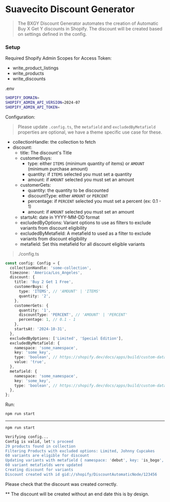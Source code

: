 # Suavecito Discount Generator

> The BXGY Discount Generator automates the creation of Automatic Buy X Get Y discounts in Shopify. The discount will be created based on settings defined in the config.

### Setup

Required Shopify Admin Scopes for Access Token:

- write_product_listings
- write_products
- write_discounts

.env

```bash
SHOPIFY_DOMAIN=
SHOPIFY_ADMIN_API_VERSION=2024-07
SHOPIFY_ADMIN_API_TOKEN=
```

Configuration:

> Please update `.config.ts`, the `metafield` and `excludedByMetafield` properties are optional, we have a theme specific use case for these.

- collectionHandle: the collection to fetch
- discount:
  - title: The discount's Title
  - customerBuys:
    - type: either `ITEMS` (minimum quantity of items) or `AMOUNT` (minimum purchase amount)
    - quantity: if `ITEMS` selected you must set a quantity
    - amount: if `AMOUNT` selected you must set an amount
  - customerGets:
    - quantity: the quantity to be discounted
    - discountType: either `AMOUNT` or `PERCENT`
    - percentage: if `PERCENT` selected you must set a percent (ex: 0.1 - 1)
    - amount: if `AMOUNT` selected you must set an amount
  - startsAt: date in YYYY-MM-DD format
  - excludedByOptions: Variant options to use as filters to exclude variants from discount eligibility
  - excludedByMetafield: A metafield to used as a filter to exclude variants from discount eligibility
  - metafield: Set this metafield for all discount eligible variants

> ./config.ts

```typescript
const config: Config = {
  collectionHandle: 'some-collection',
  timezone: 'America/Los_Angeles',
  discount: {
    title: 'Buy 2 Get 1 Free',
    customerBuys: {
      type: 'ITEMS', // 'AMOUNT' | 'ITEMS'
      quantity: '2',
    },
    customerGets: {
      quantity: '1',
      discountType: 'PERCENT', // 'AMOUNT' | 'PERCENT'
      percentage: 1, // 0.1 - 1
    },
    startsAt: '2024-10-31',
  },
  excludedByOptions: ['Limited', 'Special Edition'],
  excludedByMetafield: {
    namespace: 'some_namespace',
    key: 'some_key',
    type: 'boolean', // https://shopify.dev/docs/apps/build/custom-data/metafields/list-of-data-types
    value: 'true',
  },
  metafield: {
    namespace: 'some_namespace',
    key: 'some_key',
    type: 'boolean', // https://shopify.dev/docs/apps/build/custom-data/metafields/list-of-data-types
  },
};
```

Run:

```bash
npm run start
```

---

```bash
npm run start

Verifying config...
Config is valid, let's proceed
29 products found in collection
Filtering Products with excluded options: Limited, Johnny Cupcakes
60 variants are eligible for discount
Updating variants with metafield { namespace: 'debut', key: 'is_bogo', type: 'boolean' } and value true
60 variant metafields were updated
Creating discount for variants
Discount created with id gid://shopify/DiscountAutomaticNode/123456
```

Please check that the discount was created correctly.

\*\* The discount will be created without an end date this is by design.
